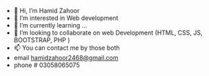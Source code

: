- 👋 Hi, I’m Hamid Zahoor
- 👀 I’m interested in Web development
- 🌱 I’m currently learning ...
- 💞️ I’m looking to collaborate on web Development (HTML, CSS, JS, BOOTSTRAP, PHP )
- 📫 You can contact me by those both
- email hamidzahoor2468@gmail.com 
- phone # 03058065075

<!---
HamidZahoor2468/HamidZahoor2468 is a ✨ special ✨ repository because its `README.md` (this file) appears on your GitHub profile.
You can click the Preview link to take a look at your changes.
--->
